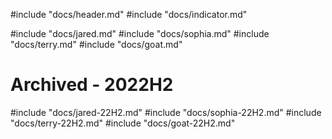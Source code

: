 #include "docs/header.md"
#include "docs/indicator.md"

#include "docs/jared.md"
#include "docs/sophia.md"
#include "docs/terry.md"
#include "docs/goat.md"

# Archived - 2022H2
#include "docs/jared-22H2.md"
#include "docs/sophia-22H2.md"
#include "docs/terry-22H2.md"
#include "docs/goat-22H2.md"
